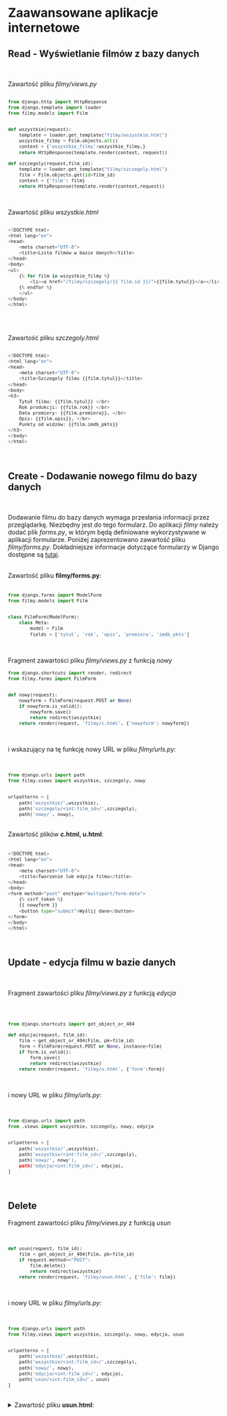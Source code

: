 # Zaawansowane aplikacje internetowe

## Read - Wyświetlanie filmów z bazy danych

<br>

Zawartość pliku *filmy/views.py*

<font size="2">

```python

from django.http import HttpResponse
from django.template import loader
from filmy.models import Film


def wszystkie(request):
    template = loader.get_template("filmy/wszystkie.html")
    wszystkie_filmy = Film.objects.all()
    context = {'wszystkie_filmy':wszystkie_filmy,}
    return HttpResponse(template.render(context, request))

def szczegoly(request,film_id):
    template = loader.get_template("filmy/szczegoly.html")
    film = Film.objects.get(id=film_id)
    context = {'film': film}
    return HttpResponse(template.render(context,request))

```

</font>

<br>

Zawartość pliku *wszystkie.html*

<font size="2">

```python

<!DOCTYPE html>
<html lang="en">
<head>
    <meta charset="UTF-8">
    <title>Lista filmów w bazie danych</title>
</head>
<body>
<ul>
    {% for film in wszystkie_filmy %}
        <li><a href="/filmy/szczegoly/{{ film.id }}/">{{film.tytul}}</a></li>
    {% endfor %}
    </ul>
</body>
</html>

```

</font>

<br>

<br>

Zawartość pliku *szczegoly.html*

<font size="2">

```python

<!DOCTYPE html>
<html lang="en">
<head>
    <meta charset="UTF-8">
    <title>Szczegoly filmu {{film.tytul}}</title>
</head>
<body>
<h3>
    Tytuł filmu: {{film.tytul}} </br>
    Rok produkcji: {{film.rok}} </br>
    Data premiery: {{film.premiera}}, </br>
    Opis: {{film.opis}}, </br>
    Punkty od widzów: {{film.imdb_pkts}} 
</h3>
</body>
</html>

```

</font>

<br>


## Create - Dodawanie nowego filmu do bazy danych

<br>

Dodawanie filmu do bazy danych wymaga przesłania informacji przez przeglądarkę. Niezbędny jest do tego formularz. Do aplikacji *filmy* należy dodać plik *forms.py*, w którym będą definiowane wykorzystywane w aplikacji formularze. Poniżej zaprezentowano zawartość pliku *filmy/forms.py*. Dokładniejsze informacje dotyczące formularzy w Django dostępne są <a href="https://docs.djangoproject.com/en/4.2/topics/forms/" target="_blank">tutaj</a>.

<br>

<summary>Zawartość pliku <b>filmy/forms.py</b>:</summary>

<br>

<font size="2">

```python
from django.forms import ModelForm
from filmy.models import Film


class FilmForm(ModelForm):
    class Meta:
        model = Film
        fields = ['tytul', 'rok', 'opis', 'premiera', 'imdb_pkts']
```

</font>

<br>

Fragment zawartości pliku *filmy/views.py* z funkcją *nowy* 

<font size="2">

```python
from django.shortcuts import render, redirect
from filmy.forms import FilmForm


def nowy(request):
    nowyform = FilmForm(request.POST or None)
    if nowyform.is_valid():
        nowyform.save()
        return redirect(wszystkie)
    return render(request, 'filmy/c.html', {'nowyform': nowyform})
```

</font>

<br>

i wskazujący na tę funkcję nowy URL w pliku *filmy/urls.py*:

<br>

<font size="2">

```python
from django.urls import path
from filmy.views import wszystkie, szczegoly, nowy


urlpatterns = [
    path('wszystkie/',wszystkie),
    path('szczegoly/<int:film_id>/',szczegoly),
    path('nowy/', nowy),
```

</font>

<br>

<summary>Zawartość plików <b>c.html, u.html</b>:</summary>

<br>

<font size="2">

```python
<!DOCTYPE html>
<html lang="en">
<head>
    <meta charset="UTF-8">
    <title>Tworzenie lub edycja filmu</title>
</head>
<body>
<form method="post" enctype="multipart/form-data">
    {% csrf_token %}
    {{ nowyform }}
    <button type="submit">Wyślij dane</button>
</form>
</body>
</html>
```

</font>

<br>

## Update - edycja filmu w bazie danych

<br>

Fragment zawartości pliku *filmy/views.py* z funkcją *edycja*

<br>

<font size="2">

```python

from django.shortcuts import get_object_or_404

def edycja(request, film_id):
    film = get_object_or_404(Film, pk=film_id)
    form = FilmForm(request.POST or None, instance=film)
    if form.is_valid():
        form.save()
        return redirect(wszystkie)
    return render(request, 'filmy/u.html', {'form':form})
```

</font>

<br>

i nowy URL w pliku *filmy/urls.py*:

<br>

<font size="2">

```python
from django.urls import path
from .views import wszystkie, szczegoly, nowy, edycja


urlpatterns = [
    path('wszystkie/',wszystkie),
    path('wszystkie/<int:film_id>/',szczegoly),
    path('nowy/', nowy'),
    path('edycja/<int:film_id>/', edycja),
]
```

</font>

<br>

## Delete

Fragment zawartości pliku *filmy/views.py* z funkcją *usun*

<br>

<font size="2">

```python
def usun(request, film_id):
    film = get_object_or_404(Film, pk=film_id)
    if request.method=="POST":
        film.delete()
        return redirect(wszystkie)
    return render(request, 'filmy/usun.html', {'film': film})
```

</font>

<br>

i nowy URL w pliku *filmy/urls.py*:

<br>

<font size="2">

```python
from django.urls import path
from filmy.views import wszystkie, szczegoly, nowy, edycja, usun


urlpatterns = [
    path('wszystkie/',wszystkie),
    path('wszystkie/<int:film_id>/',szczegoly),
    path('nowy/', nowy),
    path('edycja/<int:film_id>/', edycja),
    path('usun/<int:film_id>/', usun)
]
```

</font>

<br>

<details>

<summary>Zawartość pliku <b>usun.html</b>:</summary>

<font size="2">

```python
<!DOCTYPE html>
<html lang="en">
<head>
    <meta charset="UTF-8">
    <title>Usuwanie filmu</title>
</head>
<body>
<h1>Czy na pewno chcesz usunąć z bazy film {{ film.tytul }} ?</h1>
<form method="post">
    {% csrf_token %}
    <button type="submit">Usuń film</button>
</form>

</body>
</html>
```

</font>

</details>

<br>
